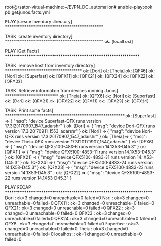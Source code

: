 root@ksator-virtual-machine:~/EVPN_DCI_automation# ansible-playbook pb.get.junos.facts.yml

PLAY [create inventory directory] **********************************************

TASK [create inventory directory] **********************************************
ok: [localhost]

PLAY [Get Facts] ***************************************************************

TASK [remove host from inventory directory] ************************************
ok: [Dori]
ok: [Theia]
ok: [QFX6]
ok: [Nori]
ok: [Superfast]
ok: [QFX11]
ok: [QFX21]
ok: [QFX24]
ok: [QFX22]
ok: [QFX23]

TASK [Retrieve information from devices running Junos] *************************
ok: [Theia]
ok: [QFX6]
ok: [Nori]
ok: [Superfast]
ok: [Dori]
ok: [QFX21]
ok: [QFX22]
ok: [QFX11]
ok: [QFX23]
ok: [QFX24]

TASK [Print some facts] ********************************************************
ok: [Superfast] => {
    "msg": "device Superfast-QFX runs version 17.3I20170907_1547_adarshr"
}
ok: [Dori] => {
    "msg": "device Dori-QFX runs version 17.3I20170911_1553_adarshr"
}
ok: [Nori] => {
    "msg": "device Nori-QFX runs version 17.3I20170907_1547_adarshr"
}
ok: [Theia] => {
    "msg": "device Theia-QFX runs version 17.3I20170907_1547_adarshr"
}
ok: [QFX6] => {
    "msg": "device QFX5100-48S-6 runs version 14.1X53-D45.3"
}
ok: [QFX11] => {
    "msg": "device QFX5100-48S3-11 runs version 14.1X53-D45.3"
}
ok: [QFX21] => {
    "msg": "device QFX5100-48S3-21 runs version 14.1X53-D45.3"
}
ok: [QFX24] => {
    "msg": "device QFX5100-48S3-24 runs version 14.1X53-D45.3"
}
ok: [QFX23] => {
    "msg": "device QFX5100-48S3-23 runs version 14.1X53-D45.3"
}
ok: [QFX22] => {
    "msg": "device QFX5100-48S3-22 runs version 14.1X53-D45.3"
}

PLAY RECAP *********************************************************************
Dori                       : ok=3    changed=0    unreachable=0    failed=0
Nori                       : ok=3    changed=0    unreachable=0    failed=0
QFX11                      : ok=3    changed=0    unreachable=0    failed=0
QFX21                      : ok=3    changed=0    unreachable=0    failed=0
QFX22                      : ok=3    changed=0    unreachable=0    failed=0
QFX23                      : ok=3    changed=0    unreachable=0    failed=0
QFX24                      : ok=3    changed=0    unreachable=0    failed=0
QFX6                       : ok=3    changed=0    unreachable=0    failed=0
Superfast                  : ok=3    changed=0    unreachable=0    failed=0
Theia                      : ok=3    changed=0    unreachable=0    failed=0
localhost                  : ok=1    changed=0    unreachable=0    failed=0


